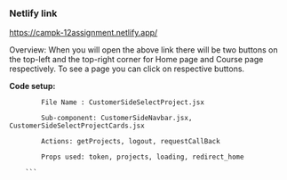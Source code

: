 ### Netlify link ###

https://campk-12assignment.netlify.app/

Overview: 
        When you will open the above link there will be two buttons on the top-left and the top-right corner for Home page and Course page respectively. To see a page you can click on respective buttons.


**Code setup:**
```
        File Name : CustomerSideSelectProject.jsx

        Sub-component: CustomerSideNavbar.jsx, CustomerSideSelectProjectCards.jsx

        Actions: getProjects, logout, requestCallBack
        
        Props used: token, projects, loading, redirect_home

    ```